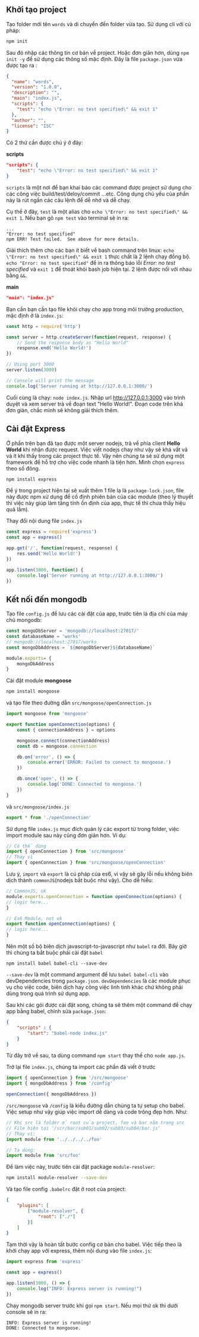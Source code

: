 
## Khởi tạo project

Tạo folder mới tên `words` và di chuyển đến folder vừa tạo. Sử dụng cli với cú pháp:
```bash
npm init
```
Sau đó nhập các thông tin cơ bản về project. Hoặc đơn giản hơn, dùng `npm init -y` để sử dụng các thông số mặc định. 
Đây là file `package.json` vừa được tạo ra :

````json
{
  "name": "words",
  "version": "1.0.0",
  "description": "",
  "main": "index.js",
  "scripts": {
    "test": "echo \"Error: no test specified\" && exit 1"
  },
  "author": "",
  "license": "ISC"
}
````

Có 2 thứ cần được chú ý ở đây:

**scripts**

````json
"scripts": {
    "test": "echo \"Error: no test specified\" && exit 1"
}
````
`scripts` là một nơi để bạn khai báo các command được project sử dụng cho các công việc build/test/deloy/commit ...etc.
Công dụng chủ yếu của phần này là rút ngắn các câu lệnh để dễ nhớ và dễ chạy.


Cụ thể ở đây, `test` là một alias cho `echo \"Error: no test specified\" && exit 1`. 
Nếu bạn gõ `npm test` vào terminal sẽ in ra:
````
...
"Error: no test specified"
npm ERR! Test failed.  See above for more details.
````

Giải thích thêm cho các bạn ít biết về bash command trên linux: `echo \"Error: no test specified\" && exit 1` thực chất là 2 lệnh chạy đồng bộ.
`echo "Error: no test specified"` để in ra thông báo lỗi *Error: no test specified*
và `exit 1` để thoát khỏi bash job hiện tại. 2 lệnh được nối với nhau bằng `&&`.

**main**

````json
"main": "index.js"
````

Bạn cần bạn cần tạo file khỏi chạy cho app trong môi trường production, mặc định ở là `index.js`:

````javascript
const http = require('http')

const server = http.createServer(function(request, response) {
    // Send the response body as "Hello World"
    response.end('Hello World!')
})

// Using port 3000
server.listen(3000)

// Console will print the message
console.log('Server running at http://127.0.0.1:3000/')
````

Cuối cùng là chạy: `node index.js`. Nhập url http://127.0.0.1:3000 vào trình duyệt và xem server trả về đoạn text "Hello World!".
Đoạn code trên khá đơn giản, chắc mình sẽ không giải thích thêm.

## Cài đặt Express

Ở phần trên bạn đã tạo được một server nodejs, trả về phía client **Hello World** khi nhận được request. 
Việc viết nodejs chay như vậy sẽ khá vất vả và ít khi thấy trong các project thực tế. Vậy nên chúng ta sẽ sử dụng một framework
để hỗ trợ cho việc code nhanh là tiện hơn. Mình chọn `express` theo số đông.

````sh
npm install express
````

Để ý trong project hiện tại sẽ xuất thêm 1 file lạ là `package-lock.json`, file này được npm xử dụng để cố định phiên bản của các module (theo lý thuyết thì việc này giúp làm tăng tính ổn định của app, thực tế thì chưa thấy hiệu quả lắm).

Thay đổi nội dung file `index.js`

````javascript
const express = require('express')
const app = express()

app.get('/', function(request, response) { 
    res.send('Hello World!')
})

app.listen(3000, function() {
    console.log('Server running at http://127.0.0.1:3000/')
})
````

## Kết nối đến mongodb

Tạo file `config.js` để lưu các cài đặt của app, trước tiên là địa chỉ của máy chủ mongodb:

````javascript
const mongoDbServer = 'mongodb://localhost:27017/'
const databaseName = 'works'
// mongodb://localhost:27017/works
const mongoDbAddress = `${mongoDbServer}${databaseName}`

module.exports= {
    mongoDbAddress
} 
````

Cài đặt module **mongoose**
```sh
npm install mongoose
```
và tạo file theo đường dẫn `src/mongoose/openConnection.js`

````javascript
import mongoose from 'mongoose'

export function openConnection(options) {
    const { connectionAddress } = options

    mongoose.connect(connectionAddress)
    const db = mongoose.connection

    db.on('error', () => {
        console.error('ERROR: Failed to connect to mongoose.')
    })

    db.once('open', () => {
        console.log('DONE: Connected to mongoose.')
    })
}
````

và `src/mongoose/index.js`

```javascript
export * from './openConnection'
```

Sử dụng file `index.js` mục đích quản lý các export từ trong folder, việc import module sau này cũng đơn giản hơn. Ví dụ:

```javascript
// Có thể dùng
import { openConnection } from 'src/mongoose'
// Thay vì
import { openConnection } from 'src/mongoose/openConnection'
```

Lưu ý, `import` và `export` là cú pháp của es6, vì vậy sẽ gây lỗi nếu không biên dịch thành `commonJS`(nodejs bắt buộc như vậy). Cho dễ hiểu:

```javascript
// CommonJS, ok
module.exports.openConnection = function openConnection(options) {
// logic here...
}

// Es6 Module, not ok
export function openConnection(options) {
// logic here...
}
```

Nên một số bộ biên dịch javascript-to-javascript như `babel` ra đời. Bây giờ thì chúng ta bắt buộc phải cài đặt `babel`

```
npm install babel babel-cli --save-dev
```

`--save-dev` là một command argument để lưu `babel babel-cli` vào devDependencies trong `package.json`. `devDependencies` là các module phục vụ cho việc code, biên dịch hay công việc linh tinh khác chứ không phải dùng trong quá trình sử dụng app.

Sau khi các gói được cài đặt xong, chúng ta sẽ thêm một command để chạy app bằng babel, chỉnh sửa `package.json`:

```json
{
    "scripts" : {
        "start": "babel-node index.js"
    }
}
```

Từ đây trở về sau, ta dùng command `npm start` thay thế cho `node app.js`.

Trở lại file `index.js`, chúng ta import các phần đã viết ở trước

```javascript
import { openConnection } from '/src/mongoose'
import { mongoDbAddress } from '/config'

openConnection({ mongoDbAddress })
```

`/src/mongoose` và `/config` là kiểu đường dẫn chúng ta tự setup cho babel. Việc setup như vậy giúp việc import dễ dàng và code trông đẹp hơn. Như:

```javascript
// Khi src là folder ở root của project, foo và bar nằm trong src
// File hiện tại '/scr/bar/sub01/sub02/sub03/sub04/bar.js'
// Thay vì:
import module from '../../../../foo'

// Ta dùng: 
import module from 'src/foo'
```

Để làm việc này, trước tiên cài đặt package `module-resolver`:

```bash
npm install module-resolver --save-dev
```

Và tạo file config `.babelrc` đặt ở root của project:

```json
{
    "plugins": [
        ["module-resolver", {
            "root": ["./"]
        }]
    ]
}
```
Tạm thời vậy là hoàn tất bước config cơ bản cho babel. Việc tiếp theo là khởi chạy app với express, thêm nội dung vào file `index.js`:

```javascript
import express from 'express'

const app = express()

app.listen(3000, () => {
    console.log("INFO: Express server is running!")
})
```

Chạy mongodb server trước khi gọi `npm start`. Nếu mọi thứ ok thì dưới console sẽ in ra:
```
INFO: Express server is running!
DONE: Connected to mongoose.
```